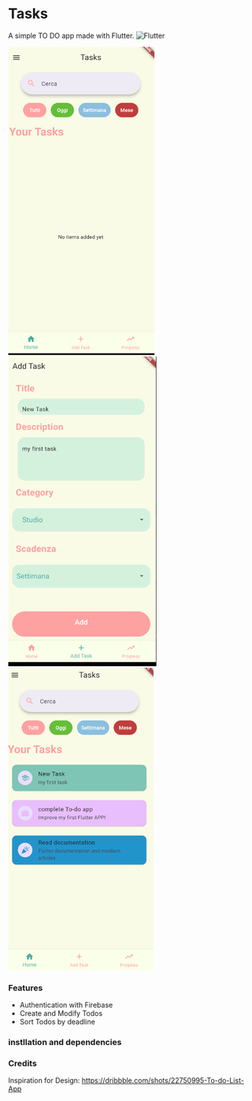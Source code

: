 # Tasks


A simple TO DO app made with Flutter. ![Flutter](https://img.shields.io/badge/Flutter-%2302569B.svg?style=for-the-badge&logo=Flutter&logoColor=white)

![im1](https://github.com/An4i3s/Tasks/blob/main/images/screenshots/Immagine%202024-06-17%20144547.png)
![img2](https://github.com/An4i3s/Tasks/blob/main/images/screenshots/Immagine%202024-06-17%20144703.png)
![img3](https://github.com/An4i3s/Tasks/blob/main/images/screenshots/Immagine%202024-06-17%20144829.png)




### Features

 - Authentication with Firebase
 - Create and Modify Todos
 - Sort Todos by deadline

### instllation and dependencies



### Credits

Inspiration for Design: 
https://dribbble.com/shots/22750995-To-do-List-App
